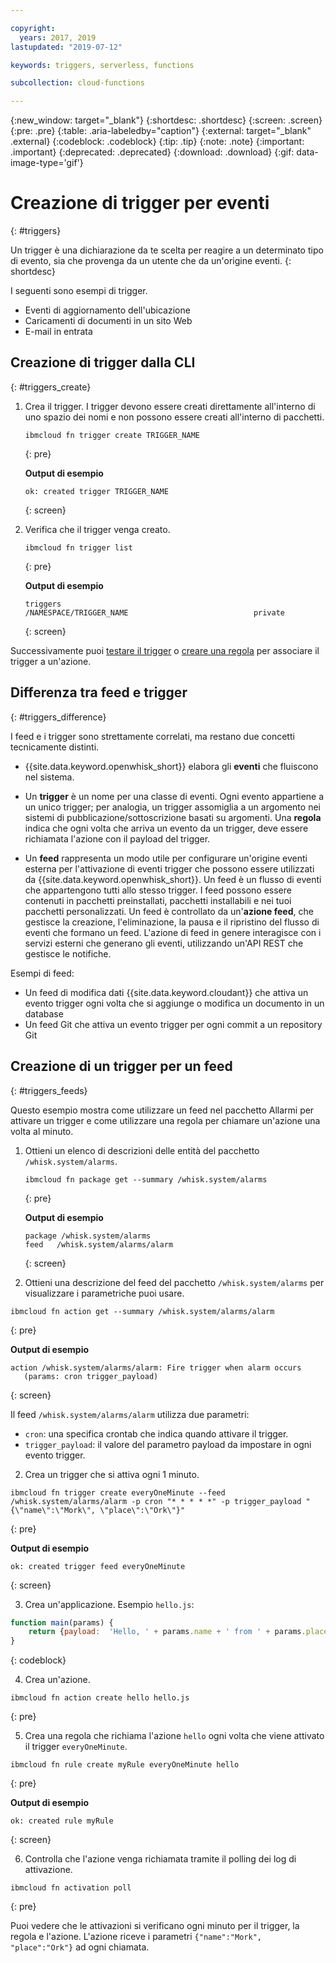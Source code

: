 ```yaml
---

copyright:
  years: 2017, 2019
lastupdated: "2019-07-12"

keywords: triggers, serverless, functions

subcollection: cloud-functions

---
```


{:new_window: target="_blank"}
{:shortdesc: .shortdesc}
{:screen: .screen}
{:pre: .pre}
{:table: .aria-labeledby="caption"}
{:external: target="_blank" .external}
{:codeblock: .codeblock}
{:tip: .tip}
{:note: .note}
{:important: .important}
{:deprecated: .deprecated}
{:download: .download}
{:gif: data-image-type='gif'}



# Creazione di trigger per eventi
{: #triggers}

Un trigger è una dichiarazione da te scelta per reagire a un determinato tipo di evento, sia che provenga da un utente che da un'origine eventi.
{: shortdesc}

I seguenti sono esempi di trigger.
- Eventi di aggiornamento dell'ubicazione
- Caricamenti di documenti in un sito Web
- E-mail in entrata



## Creazione di trigger dalla CLI
{: #triggers_create}


1. Crea il trigger. I trigger devono essere creati direttamente all'interno di uno spazio dei nomi e non possono essere creati all'interno di pacchetti.
    ```
    ibmcloud fn trigger create TRIGGER_NAME
    ```
    {: pre}

    **Output di esempio**
      ```
    ok: created trigger TRIGGER_NAME
    ```
    {: screen}

2. Verifica che il trigger venga creato.
    ```
    ibmcloud fn trigger list
    ```
    {: pre}

    **Output di esempio**
      ```
    triggers
    /NAMESPACE/TRIGGER_NAME                            private
    ```
    {: screen}



Successivamente puoi [testare il trigger](/docs/openwhisk?topic=cloud-functions-test#test_triggers) o [creare una regola](/docs/openwhisk?topic=cloud-functions-rules) per associare il trigger a un'azione.



## Differenza tra feed e trigger
{: #triggers_difference}

I feed e i trigger sono strettamente correlati, ma restano due concetti tecnicamente distinti.

- {{site.data.keyword.openwhisk_short}} elabora gli **eventi** che fluiscono nel sistema.

- Un **trigger** è un nome per una classe di eventi. Ogni evento appartiene a un unico trigger; per analogia, un trigger assomiglia a un argomento nei sistemi di pubblicazione/sottoscrizione basati su argomenti. Una **regola** indica che ogni volta che arriva un evento da un trigger, deve essere richiamata l'azione con il payload del trigger.

- Un **feed** rappresenta un modo utile per configurare un'origine eventi esterna
per l'attivazione di eventi trigger che possono essere utilizzati da {{site.data.keyword.openwhisk_short}}. Un feed è un flusso di eventi che appartengono tutti allo stesso trigger. I feed possono essere contenuti in pacchetti preinstallati, pacchetti installabili e nei tuoi pacchetti personalizzati.  Un feed è controllato da un'**azione feed**, che gestisce la creazione, l'eliminazione, la pausa e il ripristino del flusso di eventi che formano un feed. L'azione di feed in genere interagisce con i servizi esterni che generano gli eventi, utilizzando un'API REST che gestisce le notifiche.

Esempi di feed:
- Un feed di modifica dati {{site.data.keyword.cloudant}} che attiva un evento trigger ogni volta che si aggiunge o modifica un documento in un database
- Un feed Git che attiva un evento trigger per ogni commit a un repository Git



## Creazione di un trigger per un feed
{: #triggers_feeds}

Questo esempio mostra come utilizzare un feed nel pacchetto Allarmi per attivare un trigger e come utilizzare una regola per chiamare un'azione una volta al minuto.

1. Ottieni un elenco di descrizioni delle entità del pacchetto `/whisk.system/alarms`.

    ```
    ibmcloud fn package get --summary /whisk.system/alarms
    ```
    {: pre}

    **Output di esempio**
      ```
    package /whisk.system/alarms
   feed   /whisk.system/alarms/alarm
    ```
    {: screen}
2. Ottieni una descrizione del feed del pacchetto `/whisk.system/alarms` per visualizzare i parametriche puoi usare.

  ```
  ibmcloud fn action get --summary /whisk.system/alarms/alarm
  ```
  {: pre}

  **Output di esempio**
  ```
  action /whisk.system/alarms/alarm: Fire trigger when alarm occurs
     (params: cron trigger_payload)
  ```
  {: screen}

  Il feed `/whisk.system/alarms/alarm` utilizza due parametri:
  - `cron`: una specifica crontab che indica quando attivare il trigger.
  - `trigger_payload`: il valore del parametro payload da impostare in ogni evento trigger.

2. Crea un trigger che si attiva ogni 1 minuto.
  ```
  ibmcloud fn trigger create everyOneMinute --feed /whisk.system/alarms/alarm -p cron "* * * * *" -p trigger_payload "{\"name\":\"Mork\", \"place\":\"Ork\"}"
  ```
  {: pre}

  **Output di esempio**
  ```
  ok: created trigger feed everyOneMinute
  ```
  {: screen}

3. Crea un'applicazione. Esempio `hello.js`:
  ```javascript
  function main(params) {
      return {payload:  'Hello, ' + params.name + ' from ' + params.place};
  }
  ```
  {: codeblock}

4. Crea un'azione.
  ```
  ibmcloud fn action create hello hello.js
  ```
  {: pre}

5. Crea una regola che richiama l'azione `hello` ogni volta che viene attivato il trigger `everyOneMinute`.
  ```
  ibmcloud fn rule create myRule everyOneMinute hello
  ```
  {: pre}

  **Output di esempio**
  ```
  ok: created rule myRule
  ```
  {: screen}

6. Controlla che l'azione venga richiamata tramite il polling dei log di attivazione.
  ```
  ibmcloud fn activation poll
  ```
  {: pre}

  Puoi vedere che le attivazioni si verificano ogni minuto per il trigger, la regola e l'azione. L'azione riceve i parametri `{"name":"Mork", "place":"Ork"}` ad ogni chiamata.



